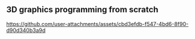 ## 3D graphics programming from scratch

https://github.com/user-attachments/assets/cbd3efdb-f547-4bd6-8f90-d90d340b3a9d

